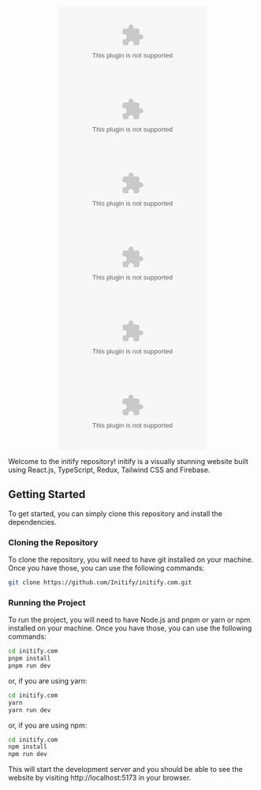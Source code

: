 <div align="center">

![](https://img.shields.io/github/languages/top/Initify/initify.com?style=for-the-badge)
![](https://img.shields.io/github/languages/count/Initify/initify.com?style=for-the-badge)
![](https://img.shields.io/github/languages/code-size/Initify/initify.com?style=for-the-badge)
![](https://img.shields.io/github/repo-size/Initify/initify.com?style=for-the-badge)
![](https://img.shields.io/github/last-commit/Initify/initify.com?style=for-the-badge)
![](https://img.shields.io/github/commit-activity/w/Initify/initify.com?style=for-the-badge)

</div>

Welcome to the initify repository! initify is a visually stunning website built using React.js, TypeScript, Redux, Tailwind CSS and Firebase.

## Getting Started

To get started, you can simply clone this repository and install the dependencies.

### Cloning the Repository

To clone the repository, you will need to have git installed on your machine. Once you have those, you can use the following commands:

```bash
git clone https://github.com/Initify/initify.com.git
```

### Running the Project

To run the project, you will need to have Node.js and pnpm or yarn or npm installed on your machine. Once you have those, you can use the following commands:

```bash
cd initify.com
pnpm install
pnpm run dev
```

or, if you are using yarn:

```bash
cd initify.com
yarn
yarn run dev
```

or, if you are using npm:

```bash
cd initify.com
npm install
npm run dev
```

This will start the development server and you should be able to see the website by visiting http://localhost:5173 in your browser.
